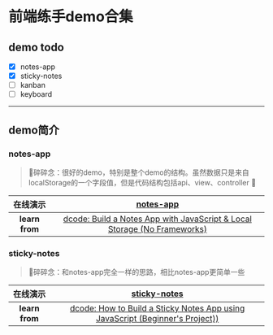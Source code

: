 # 前端练手demo合集
## demo todo
- [x] notes-app
- [x] sticky-notes
- [ ] kanban
- [ ] keyboard

--- 

## demo简介
### notes-app
>🥕碎碎念：很好的demo，特别是整个demo的结构。虽然数据只是来自localStorage的一个字段值，但是代码结构包括api、view、controller 💯
    
| 在线演示 | [notes-app](https://wlululululua.github.io/demo/notes-app/) | 
| :---: | :---: |  
| **learn from** | [dcode: Build a Notes App with JavaScript & Local Storage (No Frameworks)](https://www.youtube.com/watch?v=01YKQmia2Jw&t=7s) |  

### sticky-notes
>🥕碎碎念：和notes-app完全一样的思路，相比notes-app更简单一些

| 在线演示 | [sticky-notes](https://wlululululua.github.io/demo/sticky-notes/) | 
| :---: | :---: | 
| **learn from** | [dcode: How to Build a Sticky Notes App using JavaScript (Beginner's Project))](https://www.youtube.com/watch?v=Efo7nIUF2JY) 
